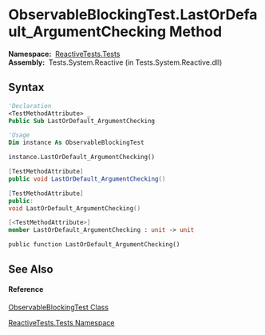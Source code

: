 # ObservableBlockingTest.LastOrDefault\_ArgumentChecking Method

**Namespace:**  [ReactiveTests.Tests](ReactiveTests.Tests\ReactiveTests.Tests.md)  
**Assembly:**  Tests.System.Reactive (in Tests.System.Reactive.dll)

## Syntax

```vb
'Declaration
<TestMethodAttribute> _
Public Sub LastOrDefault_ArgumentChecking
```

```vb
'Usage
Dim instance As ObservableBlockingTest

instance.LastOrDefault_ArgumentChecking()
```

```csharp
[TestMethodAttribute]
public void LastOrDefault_ArgumentChecking()
```

```c++
[TestMethodAttribute]
public:
void LastOrDefault_ArgumentChecking()
```

```fsharp
[<TestMethodAttribute>]
member LastOrDefault_ArgumentChecking : unit -> unit 
```

```jscript
public function LastOrDefault_ArgumentChecking()
```

## See Also

#### Reference

[ObservableBlockingTest Class](ObservableBlockingTest\ObservableBlockingTest.md)

[ReactiveTests.Tests Namespace](ReactiveTests.Tests\ReactiveTests.Tests.md)





